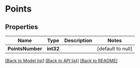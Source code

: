 # Points

## Properties
Name | Type | Description | Notes
------------ | ------------- | ------------- | -------------
**PointsNumber** | **int32** |  | [default to null]

[[Back to Model list]](../README.md#documentation-for-models) [[Back to API list]](../README.md#documentation-for-api-endpoints) [[Back to README]](../README.md)

